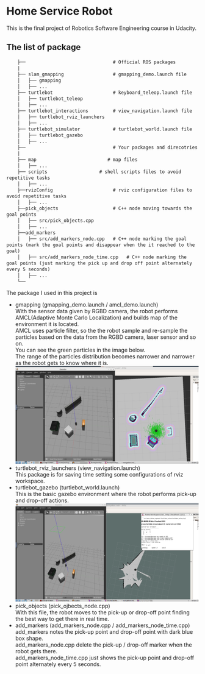 # Home Service Robot
This is the final project of Robotics Software Engineering course in Udacity.


## The list of package
```
    ├──                                # Official ROS packages
    |
    ├── slam_gmapping                  # gmapping_demo.launch file                   
    │   ├── gmapping
    │   ├── ...
    ├── turtlebot                      # keyboard_teleop.launch file
    │   ├── turtlebot_teleop
    │   ├── ...
    ├── turtlebot_interactions         # view_navigation.launch file      
    │   ├── turtlebot_rviz_launchers
    │   ├── ...
    ├── turtlebot_simulator            # turtlebot_world.launch file 
    │   ├── turtlebot_gazebo
    │   ├── ...
    ├──                                # Your packages and direcotries
    |
    ├── map                          # map files
    │   ├── ...
    ├── scripts                   # shell scripts files to avoid repetitive tasks
    │   ├── ...
    ├──rvizConfig                      # rviz configuration files to avoid repetitive tasks
    │   ├── ...
    ├──pick_objects                    # C++ node moving towards the goal points
    │   ├── src/pick_objects.cpp
    │   ├── ...
    ├──add_markers                     
    │   ├── src/add_markers_node.cpp   # C++ node marking the goal points (mark the goal points and disappear when the it reached to the goal)
    │   ├── src/add_markers_node_time.cpp   # C++ node marking the goal points (just marking the pick up and drop off point alternately every 5 seconds)
    │   ├── ...
    └──
```

The package I used in this project is
- gmapping (gmapping_demo.launch / amcl_demo.launch) <br />
 With the sensor data given by RGBD camera, the robot performs AMCL(Adaptive Monte Carlo Localization) and builds map of the environment it is located. <br />
 AMCL uses particle filter, so the the robot sample and re-sample the particles based on the data from the RGBD camera, laser sensor and so on. <br />
 You can see the green particles in the image below. <br />
 The range of the particles distribution becomes narrower and narrower as the robot gets to know where it is. <br />
 ![alt text](https://github.com/Ahn-SH/udacity-robotics/blob/master/Project5_HomeServiceRobot/image_2.png)
- turtlebot_rviz_launchers (view_navigation.launch) <br />
 This package is for saving time setting some configurations of rviz workspace.
- turtlebot_gazebo (turtlebot_world.launch) <br />
 This is the basic gazebo environment where the robot performs pick-up and drop-off actions.
 ![alt text](https://github.com/Ahn-SH/udacity-robotics/blob/master/Project5_HomeServiceRobot/image_1.png)
- pick_objects (pick_ojbects_node.cpp) <br />
 With this file, the robot moves to the pick-up or drop-off point finding the best way to get there in real time.
- add_markers (add_markers_node.cpp / add_markers_node_time.cpp) <br />
 add_markers notes the pick-up point and drop-off point with dark blue box shape. <br />
add_markers_node.cpp delete the pick-up / drop-off marker when the robot gets there. <br />
add_markers_node_time.cpp just shows the pick-up point and drop-off point alternately every 5 seconds. <br />
